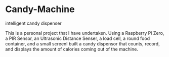 # Candy-Machine
intelligent candy dispenser 

This is a personal project that I have undertaken. Using a Raspberry Pi Zero, a PIR Sensor, an Ultrasonic Distance Senser, a load cell, 
a round food container, and a small screenI built a candy dispensor that counts, record, and displays the amount of calories coming out 
of the machine.
